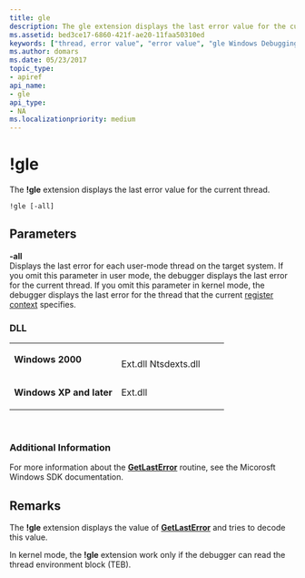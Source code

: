 ```yaml
---
title: gle
description: The gle extension displays the last error value for the current thread.
ms.assetid: bed3ce17-6860-421f-ae20-11faa50310ed
keywords: ["thread, error value", "error value", "gle Windows Debugging"]
ms.author: domars
ms.date: 05/23/2017
topic_type:
- apiref
api_name:
- gle
api_type:
- NA
ms.localizationpriority: medium
---
```


# !gle


The **!gle** extension displays the last error value for the current thread.

```dbgcmd
!gle [-all]
```

## <span id="ddk__gle_dbg"></span><span id="DDK__GLE_DBG"></span>Parameters


<span id="_______-all______"></span><span id="_______-ALL______"></span> **-all**   
Displays the last error for each user-mode thread on the target system. If you omit this parameter in user mode, the debugger displays the last error for the current thread. If you omit this parameter in kernel mode, the debugger displays the last error for the thread that the current [register context](changing-contexts.md#register-context) specifies.

### <span id="DLL"></span><span id="dll"></span>DLL

<table>
<colgroup>
<col width="50%" />
<col width="50%" />
</colgroup>
<tbody>
<tr class="odd">
<td align="left"><p><strong>Windows 2000</strong></p></td>
<td align="left"><p></p>
Ext.dll
Ntsdexts.dll</td>
</tr>
<tr class="even">
<td align="left"><p><strong>Windows XP and later</strong></p></td>
<td align="left"><p>Ext.dll</p></td>
</tr>
</tbody>
</table>

 

### <span id="Additional_Information"></span><span id="additional_information"></span><span id="ADDITIONAL_INFORMATION"></span>Additional Information

For more information about the [**GetLastError**](https://msdn.microsoft.com/library/windows/desktop/ms679360) routine, see the Micorosft Windows SDK documentation.

Remarks
-------

The **!gle** extension displays the value of [**GetLastError**](https://msdn.microsoft.com/library/windows/desktop/ms679360) and tries to decode this value.

In kernel mode, the **!gle** extension work only if the debugger can read the thread environment block (TEB).

 

 






